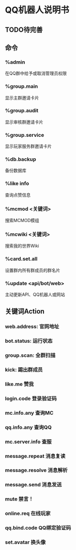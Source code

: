 
# QQ机器人说明书

## TODO待完善



## 命令

### %admin
在QQ群中给予或取消管理员权限

### %group.main
显示主群邀请卡片

### %group.audit
显示审核群邀请卡片

### %group.service
显示玩家服务群邀请卡片

### %db.backup
备份数据库

### %like info
查询点赞信息

### %mcmod <关键词>
搜索MCMOD模组

### %mcwiki <关键词>
搜索我的世界Wiki

### %card.set.all
设置群内所有群成员的群名片

### %update <api/bot/web>
主动更新API、QQ机器人或网站

## 关键词Action

### web.address: 官网地址

### bot.status: 运行状态

### group.scan: 全群扫描

### kick: 踢出群成员

### like.me 赞我

### login.code 登录验证码

### mc.info.any 查询MC

### qq.info.any 查询QQ

### mc.server.info 查服

### message.repeat 消息复读

### message.resolve 消息解析

### message.send 消息发送

### mute 禁言！

### online.req 在线玩家

### qq.bind.code QQ绑定验证码

### set.avatar 换头像
